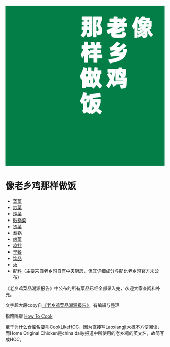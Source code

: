 ![pic](/logo.png)

# 像老乡鸡那样做饭

- [蒸菜](/蒸菜)
- [炒菜](/炒菜)
- [炖菜](/炖菜)
- [砂锅菜](/砂锅菜)
- [烫菜](/烫菜)
- [煮锅](/煮锅)
- [卤菜](/卤菜)
- [凉拌](/凉拌)
- [早餐](/早餐)
- [饮品](/饮品)
- [汤](/汤)
- [配料](/配料)（主要来自老乡鸡自有中央厨房，但其详细成分与配比老乡鸡官方未公布）

《老乡鸡菜品溯源报告》中公布的所有菜品已经全部录入完，欢迎大家查阅和补充。

文字超大段copy自[《老乡鸡菜品溯源报告》](https://www.lxjchina.com.cn/display.asp?id=4226)，有编辑与整理

指路隔壁 [How To Cook](https://cook.aiurs.co/)

至于为什么仓库名要叫CookLikeHOC，因为直接写Laoxiangji大概不方便阅读，而Home Original Chicken是china daily报道中所使用的老乡鸡的英文名，故简写成HOC。
